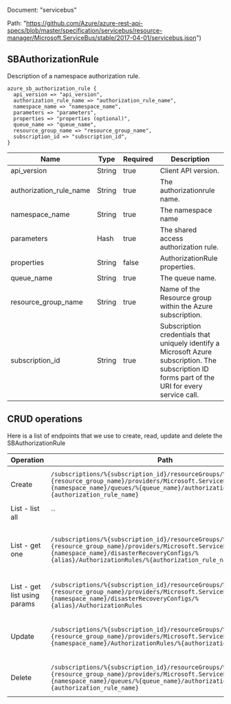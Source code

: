 Document: "servicebus"


Path: "https://github.com/Azure/azure-rest-api-specs/blob/master/specification/servicebus/resource-manager/Microsoft.ServiceBus/stable/2017-04-01/servicebus.json")

## SBAuthorizationRule

Description of a namespace authorization rule.

```puppet
azure_sb_authorization_rule {
  api_version => "api_version",
  authorization_rule_name => "authorization_rule_name",
  namespace_name => "namespace_name",
  parameters => "parameters",
  properties => "properties (optional)",
  queue_name => "queue_name",
  resource_group_name => "resource_group_name",
  subscription_id => "subscription_id",
}
```

| Name        | Type           | Required       | Description       |
| ------------- | ------------- | ------------- | ------------- |
|api_version | String | true | Client API version. |
|authorization_rule_name | String | true | The authorizationrule name. |
|namespace_name | String | true | The namespace name |
|parameters | Hash | true | The shared access authorization rule. |
|properties | String | false | AuthorizationRule properties. |
|queue_name | String | true | The queue name. |
|resource_group_name | String | true | Name of the Resource group within the Azure subscription. |
|subscription_id | String | true | Subscription credentials that uniquely identify a Microsoft Azure subscription. The subscription ID forms part of the URI for every service call. |



## CRUD operations

Here is a list of endpoints that we use to create, read, update and delete the SBAuthorizationRule

| Operation | Path | Verb | Description | OperationID |
| ------------- | ------------- | ------------- | ------------- | ------------- |
|Create|`/subscriptions/%{subscription_id}/resourceGroups/%{resource_group_name}/providers/Microsoft.ServiceBus/namespaces/%{namespace_name}/queues/%{queue_name}/authorizationRules/%{authorization_rule_name}`|Put|Creates an authorization rule for a queue.|Queues_CreateOrUpdateAuthorizationRule|
|List - list all|``||||
|List - get one|`/subscriptions/%{subscription_id}/resourceGroups/%{resource_group_name}/providers/Microsoft.ServiceBus/namespaces/%{namespace_name}/disasterRecoveryConfigs/%{alias}/AuthorizationRules/%{authorization_rule_name}`|Get|Gets an authorization rule for a namespace by rule name.|DisasterRecoveryConfigs_GetAuthorizationRule|
|List - get list using params|`/subscriptions/%{subscription_id}/resourceGroups/%{resource_group_name}/providers/Microsoft.ServiceBus/namespaces/%{namespace_name}/disasterRecoveryConfigs/%{alias}/AuthorizationRules`|Get|Gets the authorization rules for a namespace.|DisasterRecoveryConfigs_ListAuthorizationRules|
|Update|`/subscriptions/%{subscription_id}/resourceGroups/%{resource_group_name}/providers/Microsoft.ServiceBus/namespaces/%{namespace_name}/AuthorizationRules/%{authorization_rule_name}`|Put|Creates or updates an authorization rule for a namespace.|Namespaces_CreateOrUpdateAuthorizationRule|
|Delete|`/subscriptions/%{subscription_id}/resourceGroups/%{resource_group_name}/providers/Microsoft.ServiceBus/namespaces/%{namespace_name}/queues/%{queue_name}/authorizationRules/%{authorization_rule_name}`|Delete|Deletes a queue authorization rule.|Queues_DeleteAuthorizationRule|
